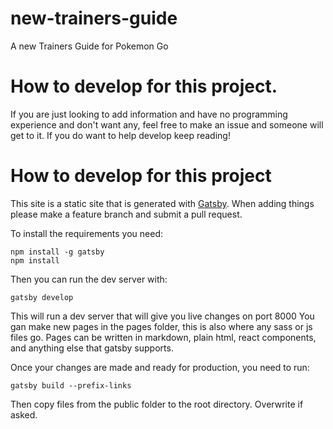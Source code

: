 # new-trainers-guide
A new Trainers Guide for Pokemon Go


# How to develop for this project.
If you are just looking to add information and have no programming experience and don't want any, feel free to make an
 issue and someone will get to it. If you do want to help develop keep reading!
 
# How to develop for this project
This site is a static site that is generated with [Gatsby](https://github.com/gatsbyjs/gatsby). When adding things 
please make a feature branch and submit a pull request. 

To install the requirements you need:
```shell
npm install -g gatsby
npm install
```

Then you can run the dev server with:
```shell
gatsby develop
```

This will run a dev server that will give you live changes on port 8000
You gan make new pages in the pages folder, this is also where any sass or js files go. Pages can be written in 
markdown, plain html, react components, and anything else that gatsby supports. 

Once your changes are made and ready for production, you need to run:
```shell
gatsby build --prefix-links
```
Then copy files from the public folder to the root directory. Overwrite if asked.